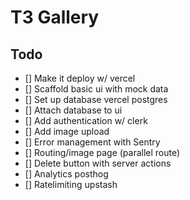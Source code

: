 # T3 Gallery

## Todo

- [] Make it deploy w/ vercel
- [] Scaffold basic ui with mock data
- [] Set up database vercel postgres
- [] Attach database to ui
- [] Add authentication w/ clerk
- [] Add image upload
- [] Error management with Sentry
- [] Routing/image page (parallel route)
- [] Delete button with server actions
- [] Analytics posthog
- [] Ratelimiting upstash
